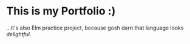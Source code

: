 # This is my Portfolio :)

...it's also Elm practice project, because gosh darn that language looks _delightful_.
